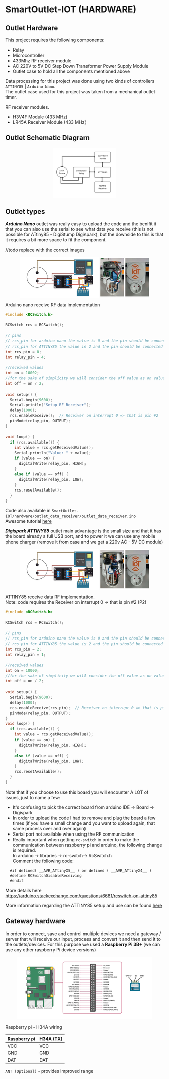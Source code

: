# SmartOutlet-IOT (HARDWARE)

Outlet Hardware
------

This project requires the following components:
 - Relay
 - Microcontroller 
 - 433Mhz RF receiver module
 - AC 220V to 5V DC Step Down Transformer Power Supply Module
 - Outlet case to hold all the components mentioned above
 
Data processing for this project was done using two kinds of controllers `ATTINY85` | `Arduino Nano`.    
The outlet case used for this project was taken from a mechanical outlet timer.     

RF receiver modules.   
 * H3V4F Module (433 MHz) 
 * LR45A Receiver Module (433 MHz)

Outlet Schematic Diagram
-----

<p align="center">
   <img src="https://github.com/ManolescuSebastian/SmartOutlet-IOT/blob/master/hardware/images/outlet%20images/smart_outlet_hw_overview.jpg" width="40%"></img>
</p>

Outlet types     
-----

       
___Arduino Nano___ outlet was really easy to upload the code and the benifit it that you can also use the serial to see what data you receive (this is not possible for ATtiny85 - DigiStump Digispark), but the downside to this is that it requires a bit more space to fit the component.

//todo replace with the correct images
<p align="center">
   <img align="center" src="https://github.com/ManolescuSebastian/SmartOutlet-IOT/blob/master/hardware/images/outlet%20images/smart_outlet_design.jpg" width="50%"></img>
   <img align="center" src="https://github.com/ManolescuSebastian/SmartOutlet-IOT/blob/master/hardware/images/outlet%20images/1.jpg" width="15%"></img>
    <img align="center" src="https://github.com/ManolescuSebastian/SmartOutlet-IOT/blob/master/hardware/images/outlet%20images/4_01.jpg" width="15%"></img>
</p>


Arduino nano receive RF data implementation

```C
#include <RCSwitch.h>

RCSwitch rcs = RCSwitch();

// pins
// rcs_pin for arduino nano the value is 0 and the pin should be connected to D2
// rcs_pin for ATTINY85 the value is 2 and the pin should be connected to P2
int rcs_pin = 0;
int relay_pin = 4;

//received values
int on = 10002;
//for the sake of simplicity we will consider the off value as on value divided by 2
int off = on / 2;

void setup() {
  Serial.begin(9600);
  Serial.println("Setup RF Receiver");
  delay(1000);
  rcs.enableReceive();  // Receiver on interrupt 0 => that is pin #2
  pinMode(relay_pin, OUTPUT);
}

void loop() {
  if (rcs.available()) {
    int value = rcs.getReceivedValue();
    Serial.println("Value: " + value);
    if (value == on) {
      digitalWrite(relay_pin, HIGH);
    }
    else if (value == off) {
      digitalWrite(relay_pin, LOW);
    }
    rcs.resetAvailable();
  }
}

```
Code also available in `SmartOutlet-IOT/hardware/outlet_data_receiver/outlet_data_receiver.ino`     
Awesome tutorial [here](https://www.14core.com/wiring-h34a-h3v3f-h3v4f-315-433-mhz-wireless-rf-tx-rx/)     

___Digispark ATTINY85___ outlet main advantage is the small size and that it has the board already a full USB port, and to power it we can use any mobile phone charger (remove it from case and we get a 220v AC - 5V DC module)

<p align="center">
   <img align="center" src="https://github.com/ManolescuSebastian/SmartOutlet-IOT/blob/master/hardware/images/outlet%20images/smart_outlet_design.jpg" width="50%"></img>
   <img align="center" src="https://github.com/ManolescuSebastian/SmartOutlet-IOT/blob/master/hardware/images/outlet%20images/3_01.jpg" width="15%"></img>
      <img align="center" src="https://github.com/ManolescuSebastian/SmartOutlet-IOT/blob/master/hardware/images/outlet%20images/5_01.jpg" width="15%"></img>
</p>


ATTINY85 receive data RF implementation.       
Note: code requires the Receiver on interrupt 0 => that is pin #2 (P2)

```C
#include <RCSwitch.h>

RCSwitch rcs = RCSwitch();

// pins
// rcs_pin for arduino nano the value is 0 and the pin should be connected to D2
// rcs_pin for ATTINY85 the value is 2 and the pin should be connected to P2
int rcs_pin = 2;
int relay_pin = 1;

//received values
int on = 10000;
//for the sake of simplicity we will consider the off value as on value divided by 2
int off = on / 2;

void setup() {
  Serial.begin(9600);
  delay(1000);
  rcs.enableReceive(rcs_pin);  // Receiver on interrupt 0 => that is pin #2
  pinMode(relay_pin, OUTPUT);
}
void loop() {
  if (rcs.available()) {
    int value = rcs.getReceivedValue();
    if (value == on) {
      digitalWrite(relay_pin, HIGH);
    }
    else if (value == off) {
      digitalWrite(relay_pin, LOW);
    }
    rcs.resetAvailable();
  }
}   
```

Note that if you choose to use this board you will encounter A LOT of issues, just to name a few:
- It's confusing to pick the correct board from arduino IDE -> Board -> Digispark
- In order to upload the code I had to remove and plug the board a few times (if you have a small change and you want to upload again, that same process over and over again)
- Serial port not available when using the RF communication
- Really important when getting `rc-switch` in order to make the communication between raspberry pi and arduino, the following change is required.     
In arduino -> libraries -> rc-switch-> RcSwitch.h     
Comment the following code:    
```
  #if defined( __AVR_ATtinyX5__ ) or defined ( __AVR_ATtinyX4__ )      
  #define RCSwitchDisableReceiving    
  #endif     
```

More details here https://arduino.stackexchange.com/questions/6681/rcswitch-on-attiny85
 
More information regarding the ATTINY85 setup and use can be found [here](https://www.electromaker.io/blog/article/introduction-to-the-attiny85-19)      
       
Gateway hardware
------
 In order to connect, save and control multiple devices we need a gateway / server that will receive our input, process and convert it and then send it to the outlets/devices.
 For this purpose we used a <b>Raspberry Pi 3B+</b> (we can use any other raspberry Pi device versions)
 
 <p align="center">
   <img src="https://github.com/ManolescuSebastian/SmartOutlet-IOT/blob/master/hardware/images/outlet%20images/rpi_H34A.jpg" width="85%"></img>
</p>

Raspberry pi - H34A wiring

Raspberry pi | H34A (TX)
------------ | ---------
VCC | VCC
GND | GND
DAT | DAT
       
    
`ANT (Optional)` - provides improved range    

 
